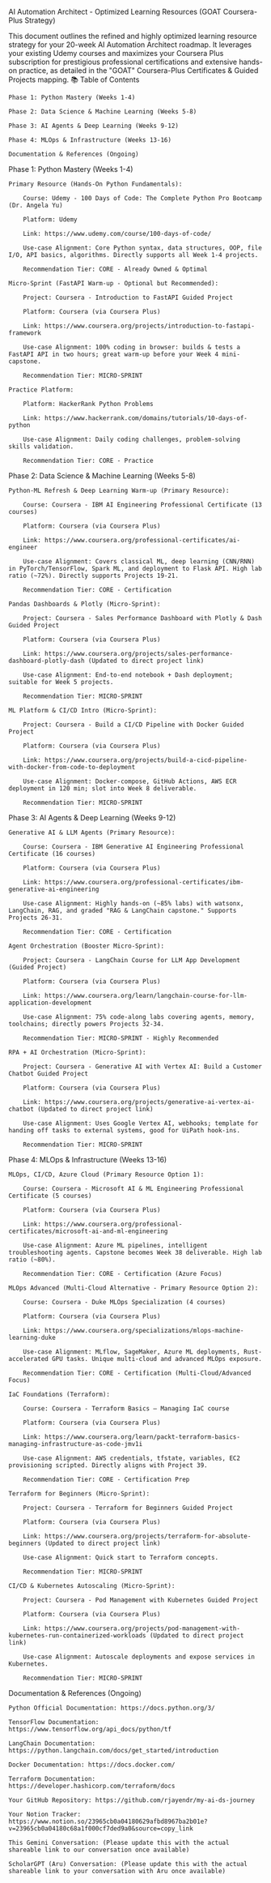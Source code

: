 AI Automation Architect - Optimized Learning Resources (GOAT Coursera-Plus Strategy)

This document outlines the refined and highly optimized learning resource strategy for your 20-week AI Automation Architect roadmap. It leverages your existing Udemy courses and maximizes your Coursera Plus subscription for prestigious professional certifications and extensive hands-on practice, as detailed in the "GOAT" Coursera-Plus Certificates & Guided Projects mapping.
📚 Table of Contents

    Phase 1: Python Mastery (Weeks 1-4)

    Phase 2: Data Science & Machine Learning (Weeks 5-8)

    Phase 3: AI Agents & Deep Learning (Weeks 9-12)

    Phase 4: MLOps & Infrastructure (Weeks 13-16)

    Documentation & References (Ongoing)

Phase 1: Python Mastery (Weeks 1-4)

    Primary Resource (Hands-On Python Fundamentals):

        Course: Udemy - 100 Days of Code: The Complete Python Pro Bootcamp (Dr. Angela Yu)

        Platform: Udemy

        Link: https://www.udemy.com/course/100-days-of-code/

        Use-case Alignment: Core Python syntax, data structures, OOP, file I/O, API basics, algorithms. Directly supports all Week 1-4 projects.

        Recommendation Tier: CORE - Already Owned & Optimal

    Micro-Sprint (FastAPI Warm-up - Optional but Recommended):

        Project: Coursera - Introduction to FastAPI Guided Project

        Platform: Coursera (via Coursera Plus)

        Link: https://www.coursera.org/projects/introduction-to-fastapi-framework

        Use-case Alignment: 100% coding in browser: builds & tests a FastAPI API in two hours; great warm-up before your Week 4 mini-capstone.

        Recommendation Tier: MICRO-SPRINT

    Practice Platform:

        Platform: HackerRank Python Problems

        Link: https://www.hackerrank.com/domains/tutorials/10-days-of-python

        Use-case Alignment: Daily coding challenges, problem-solving skills validation.

        Recommendation Tier: CORE - Practice

Phase 2: Data Science & Machine Learning (Weeks 5-8)

    Python-ML Refresh & Deep Learning Warm-up (Primary Resource):

        Course: Coursera - IBM AI Engineering Professional Certificate (13 courses)

        Platform: Coursera (via Coursera Plus)

        Link: https://www.coursera.org/professional-certificates/ai-engineer

        Use-case Alignment: Covers classical ML, deep learning (CNN/RNN) in PyTorch/TensorFlow, Spark ML, and deployment to Flask API. High lab ratio (~72%). Directly supports Projects 19-21.

        Recommendation Tier: CORE - Certification

    Pandas Dashboards & Plotly (Micro-Sprint):

        Project: Coursera - Sales Performance Dashboard with Plotly & Dash Guided Project

        Platform: Coursera (via Coursera Plus)

        Link: https://www.coursera.org/projects/sales-performance-dashboard-plotly-dash (Updated to direct project link)

        Use-case Alignment: End-to-end notebook + Dash deployment; suitable for Week 5 projects.

        Recommendation Tier: MICRO-SPRINT

    ML Platform & CI/CD Intro (Micro-Sprint):

        Project: Coursera - Build a CI/CD Pipeline with Docker Guided Project

        Platform: Coursera (via Coursera Plus)

        Link: https://www.coursera.org/projects/build-a-cicd-pipeline-with-docker-from-code-to-deployment

        Use-case Alignment: Docker-compose, GitHub Actions, AWS ECR deployment in 120 min; slot into Week 8 deliverable.

        Recommendation Tier: MICRO-SPRINT

Phase 3: AI Agents & Deep Learning (Weeks 9-12)

    Generative AI & LLM Agents (Primary Resource):

        Course: Coursera - IBM Generative AI Engineering Professional Certificate (16 courses)

        Platform: Coursera (via Coursera Plus)

        Link: https://www.coursera.org/professional-certificates/ibm-generative-ai-engineering

        Use-case Alignment: Highly hands-on (~85% labs) with watsonx, LangChain, RAG, and graded "RAG & LangChain capstone." Supports Projects 26-31.

        Recommendation Tier: CORE - Certification

    Agent Orchestration (Booster Micro-Sprint):

        Project: Coursera - LangChain Course for LLM App Development (Guided Project)

        Platform: Coursera (via Coursera Plus)

        Link: https://www.coursera.org/learn/langchain-course-for-llm-application-development

        Use-case Alignment: 75% code-along labs covering agents, memory, toolchains; directly powers Projects 32-34.

        Recommendation Tier: MICRO-SPRINT - Highly Recommended

    RPA + AI Orchestration (Micro-Sprint):

        Project: Coursera - Generative AI with Vertex AI: Build a Customer Chatbot Guided Project

        Platform: Coursera (via Coursera Plus)

        Link: https://www.coursera.org/projects/generative-ai-vertex-ai-chatbot (Updated to direct project link)

        Use-case Alignment: Uses Google Vertex AI, webhooks; template for handing off tasks to external systems, good for UiPath hook-ins.

        Recommendation Tier: MICRO-SPRINT

Phase 4: MLOps & Infrastructure (Weeks 13-16)

    MLOps, CI/CD, Azure Cloud (Primary Resource Option 1):

        Course: Coursera - Microsoft AI & ML Engineering Professional Certificate (5 courses)

        Platform: Coursera (via Coursera Plus)

        Link: https://www.coursera.org/professional-certificates/microsoft-ai-and-ml-engineering

        Use-case Alignment: Azure ML pipelines, intelligent troubleshooting agents. Capstone becomes Week 38 deliverable. High lab ratio (~80%).

        Recommendation Tier: CORE - Certification (Azure Focus)

    MLOps Advanced (Multi-Cloud Alternative - Primary Resource Option 2):

        Course: Coursera - Duke MLOps Specialization (4 courses)

        Platform: Coursera (via Coursera Plus)

        Link: https://www.coursera.org/specializations/mlops-machine-learning-duke

        Use-case Alignment: MLflow, SageMaker, Azure ML deployments, Rust-accelerated GPU tasks. Unique multi-cloud and advanced MLOps exposure.

        Recommendation Tier: CORE - Certification (Multi-Cloud/Advanced Focus)

    IaC Foundations (Terraform):

        Course: Coursera - Terraform Basics – Managing IaC course

        Platform: Coursera (via Coursera Plus)

        Link: https://www.coursera.org/learn/packt-terraform-basics-managing-infrastructure-as-code-jmv1i

        Use-case Alignment: AWS credentials, tfstate, variables, EC2 provisioning scripted. Directly aligns with Project 39.

        Recommendation Tier: CORE - Certification Prep

    Terraform for Beginners (Micro-Sprint):

        Project: Coursera - Terraform for Beginners Guided Project

        Platform: Coursera (via Coursera Plus)

        Link: https://www.coursera.org/projects/terraform-for-absolute-beginners (Updated to direct project link)

        Use-case Alignment: Quick start to Terraform concepts.

        Recommendation Tier: MICRO-SPRINT

    CI/CD & Kubernetes Autoscaling (Micro-Sprint):

        Project: Coursera - Pod Management with Kubernetes Guided Project

        Platform: Coursera (via Coursera Plus)

        Link: https://www.coursera.org/projects/pod-management-with-kubernetes-run-containerized-workloads (Updated to direct project link)

        Use-case Alignment: Autoscale deployments and expose services in Kubernetes.

        Recommendation Tier: MICRO-SPRINT

Documentation & References (Ongoing)

    Python Official Documentation: https://docs.python.org/3/

    TensorFlow Documentation: https://www.tensorflow.org/api_docs/python/tf

    LangChain Documentation: https://python.langchain.com/docs/get_started/introduction

    Docker Documentation: https://docs.docker.com/

    Terraform Documentation: https://developer.hashicorp.com/terraform/docs

    Your GitHub Repository: https://github.com/rjayendr/my-ai-ds-journey

    Your Notion Tracker: https://www.notion.so/23965cb0a04180629afbd8967ba2b01e?v=23965cb0a04180c68a1f000cf7ded9a0&source=copy_link

    This Gemini Conversation: (Please update this with the actual shareable link to our conversation once available)

    ScholarGPT (Aru) Conversation: (Please update this with the actual shareable link to your conversation with Aru once available)